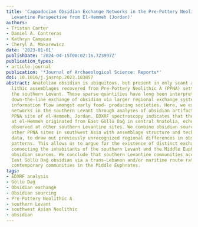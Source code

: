 ```yaml
---
title: 'Cappadocian Obsidian Exchange Networks in the Pre-Pottery Neolithic a: A Southern
  Levantine Perspective from El-Hemmeh (Jordan)'
authors:
- Tristan Carter
- Daniel A. Contreras
- Kathryn Campeau
- Cheryl A. Makarewicz
date: '2023-01-01'
publishDate: '2024-04-15T00:02:16.723997Z'
publication_types:
- article-journal
publication: '*Journal of Archaeological Science: Reports*'
doi: 10.1016/j.jasrep.2023.103857
abstract: Anatolian obsidian is ubiquitous, but present in only scant amounts, in
  lithic assemblages recovered from Pre-Pottery Neolithic A (PPNA) settlements of
  the southern Levant. These sparse quantities have long been interpreted to indicate
  down-the-line exchange of obsidian via larger regional exchange systems that underpinned
  information flow amongst early food- producing societies. Here, we explore these
  networks in the southern Levant through analyses of obsidian artifacts from the
  PPNA site of el-Hemmeh, Jordan. EDXRF spectroscopy indicates that the obsidian used
  at el-Hemmeh originated from East Göllü Dağ in central Anatolia, echoing a pattern
  observed at other southern Levantine sites. We combine obsidian sourcing data for
  other PPNA sites in southwest Asia with assemblage structure and techno-typological
  data, to draw out previously unrecognized regional differences in obsidian consumption
  patterns. This allows us to argue for the existence of distinct exchange networks
  connecting the inhabitants of the southern Levant and the Middle Euphrates to Anatolian
  obsidian sources. We conclude that southern Levantine communities accessed their
  East Göllü Dağ obsidian via a trans-Lebanon and/or maritime route rather than through
  contemporary communities in the Middle Euphrates.
tags:
- EDXRF analysis
- Göllü Dağ
- Obsidian exchange
- Obsidian sourcing
- Pre-Pottery Neolithic A
- southern Levant
- southwest Asian Neolithic
- obsidian
---
```

